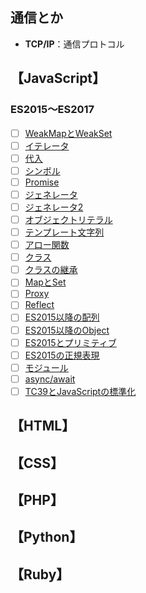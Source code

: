 ## 通信とか

- **TCP/IP**：通信プロトコル

## 【JavaScript】

### ES2015～ES2017

- [ ] [WeakMapとWeakSet](https://uhyohyo.net/javascript/16_1.html)
- [ ] [イテレータ](https://uhyohyo.net/javascript/16_2.html)
- [ ] [代入](https://uhyohyo.net/javascript/16_3.html)
- [ ] [シンボル](https://uhyohyo.net/javascript/16_4.html)
- [ ] [Promise](https://uhyohyo.net/javascript/16_5.html)
- [ ] [ジェネレータ](https://uhyohyo.net/javascript/16_6.html)
- [ ] [ジェネレータ2](https://uhyohyo.net/javascript/16_7.html)
- [ ] [オブジェクトリテラル](https://uhyohyo.net/javascript/16_8.html)
- [ ] [テンプレート文字列](https://uhyohyo.net/javascript/16_9.html)
- [ ] [アロー関数](https://uhyohyo.net/javascript/16_10.html)
- [ ] [クラス](https://uhyohyo.net/javascript/16_11.html)
- [ ] [クラスの継承](https://uhyohyo.net/javascript/16_12.html)
- [ ] [MapとSet](https://uhyohyo.net/javascript/16_13.html)
- [ ] [Proxy](https://uhyohyo.net/javascript/16_14.html)
- [ ] [Reflect](https://uhyohyo.net/javascript/16_15.html)
- [ ] [ES2015以降の配列](https://uhyohyo.net/javascript/16_16.html)
- [ ] [ES2015以降のObject](https://uhyohyo.net/javascript/16_17.html)
- [ ] [ES2015とプリミティブ](https://uhyohyo.net/javascript/16_18.html)
- [ ] [ES2015の正規表現](https://uhyohyo.net/javascript/16_19.html)
- [ ] [モジュール](https://uhyohyo.net/javascript/16_20.html)
- [ ] [async/await](https://uhyohyo.net/javascript/16_21.html)
- [ ] [TC39とJavaScriptの標準化](https://uhyohyo.net/javascript/16_22.html)

## 【HTML】

## 【CSS】

## 【PHP】

## 【Python】

## 【Ruby】





